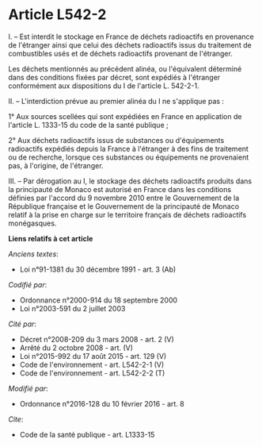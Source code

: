 # Article L542-2

I. – Est interdit le stockage en France de déchets radioactifs en provenance de l'étranger ainsi que celui des déchets
radioactifs issus du traitement de combustibles usés et de déchets radioactifs provenant de l'étranger.

Les déchets mentionnés au précédent alinéa, ou l'équivalent déterminé dans des conditions fixées par décret, sont expédiés à
l'étranger conformément aux dispositions du I de l'article L. 542-2-1.

II. – L'interdiction prévue au premier alinéa du I ne s'applique pas :

1° Aux sources scellées qui sont expédiées en France en application de l'article L. 1333-15 du code de la santé publique ;

2° Aux déchets radioactifs issus de substances ou d'équipements radioactifs expédiés depuis la France à l'étranger à des fins
de traitement ou de recherche, lorsque ces substances ou équipements ne provenaient pas, à l'origine, de l'étranger.

III. – Par dérogation au I, le stockage des déchets radioactifs produits dans la principauté de Monaco est autorisé en France
dans les conditions définies par l'accord du 9 novembre 2010 entre le Gouvernement de la République française et le
Gouvernement de la principauté de Monaco relatif à la prise en charge sur le territoire français de déchets radioactifs
monégasques.

**Liens relatifs à cet article**

_Anciens textes_:

  - Loi n°91-1381 du 30 décembre 1991 - art. 3 (Ab)

_Codifié par_:

  - Ordonnance n°2000-914 du 18 septembre 2000
  - Loi n°2003-591 du 2 juillet 2003

_Cité par_:

  - Décret n°2008-209 du 3 mars 2008 - art. 2 (V)
  - Arrêté du 2 octobre 2008 - art. (V)
  - Loi n°2015-992 du 17 août 2015 - art. 129 (V)
  - Code de l'environnement - art. L542-2-1 (V)
  - Code de l'environnement - art. L542-2-2 (T)

_Modifié par_:

  - Ordonnance n°2016-128 du 10 février 2016 - art. 8

_Cite_:

  - Code de la santé publique - art. L1333-15
